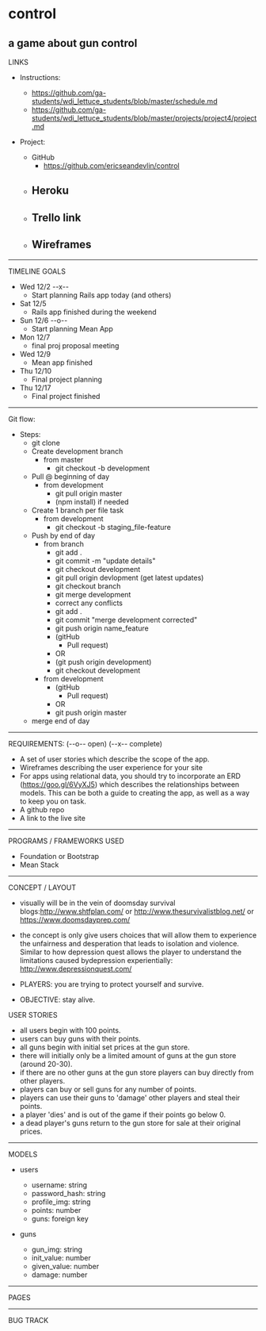 # control
a game about gun control
-------

LINKS

- Instructions:
	- https://github.com/ga-students/wdi_lettuce_students/blob/master/schedule.md
	- https://github.com/ga-students/wdi_lettuce_students/blob/master/projects/project4/project.md

- Project:
	- GitHub
		- https://github.com/ericseandevlin/control
	- Heroku
		- 
	- Trello link
		- 
	- Wireframes
		- 

---

TIMELINE GOALS

- Wed 12/2 --x--
	- Start planning Rails app today (and others)
- Sat 12/5
	- Rails app finished during the weekend
- Sun 12/6 --o--
	- Start planning Mean App 
- Mon 12/7
  - final proj proposal meeting
- Wed 12/9
	- Mean app finished 
- Thu 12/10
	- Final project planning
- Thu 12/17	
	- Final project finished
	
-------

Git flow:

- Steps:
	- git clone
	- Create development branch
		- from master
			- git checkout -b development		
	- Pull @ beginning of day
		- from development
			- git pull origin master
			- (npm install) if needed
	- Create 1 branch per file task
		- from development
			- git checkout -b staging_file-feature
	- Push by end of day 
		- from branch
			- git add .
			- git commit -m "update details"
			- git checkout development
			- git pull origin devlopment (get latest updates)
			- git checkout branch
			- git merge development
			- correct any conflicts
			- git add .
			- git commit "merge development corrected"
			- git push origin name_feature
			- (gitHub
				- Pull request)
			- OR
			- (git push origin development)
			- git checkout development
		- from development
			- (gitHub
				- Pull request)
			- OR
			- git push origin master
	- merge end of day

-------

REQUIREMENTS: (--o-- open) (--x-- complete)
 - A set of user stories which describe the scope of the app.
 - Wireframes describing the user experience for your site
 - For apps using relational data, you should try to incorporate an ERD (https://goo.gl/6VyXJ5) which describes the     relationships between models. This can be both a guide to creating the app, as well as a way to keep you on task.
 - A github repo
 - A link to the live site


-------


PROGRAMS / FRAMEWORKS USED
 - Foundation or Bootstrap
 - Mean Stack


-------


CONCEPT / LAYOUT
 - visually will be in the vein of doomsday survival blogs:http://www.shtfplan.com/   or   http://www.thesurvivalistblog.net/    or    https://www.doomsdayprep.com/

 - the concept is only give users choices that will allow them to experience the unfairness and desperation that leads to isolation and violence. Similar to how depression quest allows the player to understand the limitations caused bydepression experientially: http://www.depressionquest.com/
 
 - PLAYERS: you are trying to protect yourself and survive.
 - OBJECTIVE: stay alive.
  
USER STORIES
 - all users begin with 100 points.
 - users can buy guns with their points.
 - all guns begin with initial set prices at the gun store.
 - there will initially only be a limited amount of guns at the gun store (around 20-30).
 - if there are no other guns at the gun store players can buy directly from other players.
 - players can buy or sell guns for any number of points.
 - players can use their guns to 'damage' other players and steal their points.
 - a player 'dies' and is out of the game if their points go below 0.
 - a dead player's guns return to the gun store for sale at their original prices.

 
 -------
 
 
MODELS
 - users
	-  username: string
	-  password_hash: string
	-  profile_img: string
	-  points: number
	-  guns: foreign key

 - guns
 	- gun_img: string
 	- init_value: number
 	- given_value: number
 	- damage: number


-------


PAGES


-------


BUG TRACK







